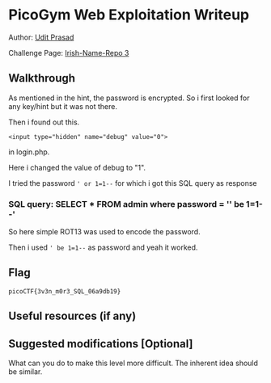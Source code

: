 # PicoGym Web Exploitation Writeup

Author: [Udit Prasad](https://github.com/uditpd3000)

Challenge Page: [Irish-Name-Repo 3](http://jupiter.challenges.picoctf.org:29132)

## Walkthrough
As mentioned in the hint, the password is encrypted. So i first looked for any key/hint but it was not there.

Then i found out this. 

`<input type="hidden" name="debug" value="0">`

in login.php.

Here i changed the value of debug to "1".

I tried the password `' or 1=1--` for which i got this SQL query as response

### SQL query: SELECT * FROM admin where password = '' be 1=1--' ###

So here simple ROT13 was used to encode the password.

Then i used `' be 1=1--` as password and yeah it worked.
   

## Flag
`picoCTF{3v3n_m0r3_SQL_06a9db19}`

## Useful resources (if any)

## Suggested modifications [Optional]
What can you do to make this level more difficult. The inherent idea should be similar.
